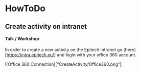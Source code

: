 # HowToDo

## Create activity on intranet

#### Talk / Workshop

In order to create a new activity on the Epitech intranet go [here][https://intra.epitech.eu/] and login with your office 360 account.

![Office 360 Connection]["CreateActivity/Office360.png"]